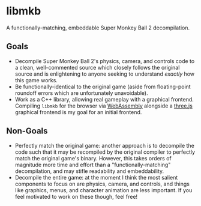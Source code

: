 # libmkb

A functionally-matching, embeddable Super Monkey Ball 2 decompilation.

## Goals

* Decompile Super Monkey Ball 2's physics, camera, and controls code to a clean, well-commented source which closely follows the original source and is enlightening to anyone seeking to understand _exactly_ how this game works.
* Be functionally-identical to the original game (aside from floating-point roundoff errors which are unfortunately unavoidable).
* Work as a C++ library, allowing real gameplay with a graphical frontend. Compiling `libmkb` for the browser via [WebAssembly](https://webassembly.org/) alongside a [three.js](https://threejs.org/) graphical frontend is my goal for an initial frontend.

## Non-Goals

* Perfectly match the original game: another approach is to decompile the code such that it may be recompiled by the original compiler to perfectly match the original game's binary. However, this takes orders of magnitude more time and effort than a "functionally-matching" decompilation, and may stifle readability and embeddability.
* Decompile the entire game: at the moment I think the most salient components to focus on are physics, camera, and controls, and things like graphics, menus, and character animation are less important. If you feel motivated to work on these though, feel free!
